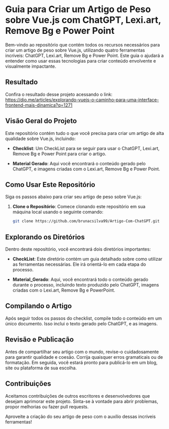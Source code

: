 # Guia para Criar um Artigo de Peso sobre Vue.js com ChatGPT, Lexi.art, Remove Bg e Power Point

Bem-vindo ao repositório que contém todos os recursos necessários para criar um artigo de peso sobre Vue.js, utilizando quatro ferramentas incríveis: ChatGPT, Lexi.art, Remove Bg e Power Point. Este guia o ajudará a entender como usar essas tecnologias para criar conteúdo envolvente e visualmente impactante.

## Resultado

Confira o resultado desse projeto acessando o link: https://dio.me/articles/explorando-vuejs-o-caminho-para-uma-interface-frontend-mais-dinamica?q=1271

## Visão Geral do Projeto

Este repositório contém tudo o que você precisa para criar um artigo de alta qualidade sobre Vue.js, incluindo:

- **Checklist**: Um CheckList para se seguir para usar o ChatGPT, Lexi.art, Remove Bg e Power Point para criar o artigo.

- **Material Gerado**: Aqui você encontrará o conteúdo gerado pelo ChatGPT, e imagens criadas com o Lexi.art, Remove Bg e Power Point.

## Como Usar Este Repositório

Siga os passos abaixo para criar seu artigo de peso sobre Vue.js:

1. **Clone o Repositório**: Comece clonando este repositório em sua máquina local usando o seguinte comando:

   ```bash
   git clone https://github.com/brunacsilva99/Artigo-Com-ChatGPT.git

## Explorando os Diretórios

Dentro deste repositório, você encontrará dois diretórios importantes:

- **CheckList**: Este diretório contém um guia detalhado sobre como utilizar as ferramentas necessárias. Ele irá orientá-lo em cada etapa do processo.

- **Material_Gerado**: Aqui, você encontrará todo o conteúdo gerado durante o processo, incluindo texto produzido pelo ChatGPT, imagens criadas com o Lexi.art, Remove Bg e PowerPoint.

## Compilando o Artigo

Após seguir todos os passos do checklist, compile todo o conteúdo em um único documento. Isso inclui o texto gerado pelo ChatGPT, e as imagens.

## Revisão e Publicação

Antes de compartilhar seu artigo com o mundo, revise-o cuidadosamente para garantir qualidade e coesão. Corrija quaisquer erros gramaticais ou de formatação. Em seguida, você estará pronto para publicá-lo em um blog, site ou plataforma de sua escolha.

## Contribuições

Aceitamos contribuições de outros escritores e desenvolvedores que desejam aprimorar este projeto. Sinta-se à vontade para abrir problemas, propor melhorias ou fazer pull requests.

Aproveite a criação do seu artigo de peso com o auxílio dessas incríveis ferramentas!

